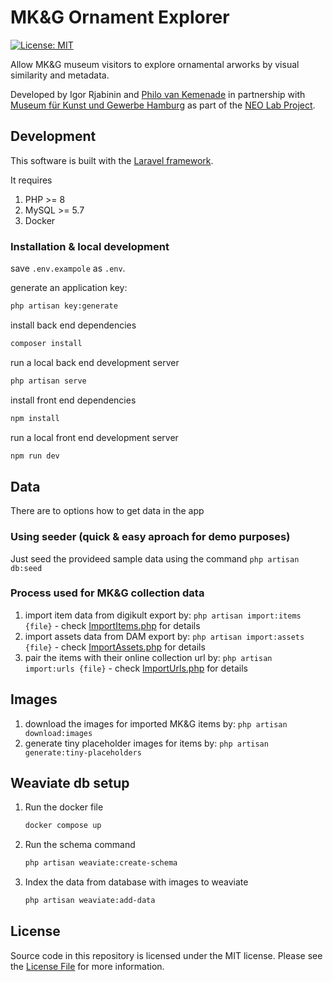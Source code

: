 # MK&G Ornament Explorer

[![License: MIT](https://img.shields.io/badge/License-MIT-yellow.svg)](https://opensource.org/licenses/MIT)

Allow MK&G museum visitors to explore ornamental arworks by visual similarity and metadata.

Developed by Igor Rjabinin and [Philo van Kemenade](https://github.com/phivk/) in partnership with [Museum für Kunst und Gewerbe Hamburg](https://www.mkg-hamburg.de/en) as part of the [NEO Lab Project](https://www.mkg-hamburg.de/en/neo-lab).

## Development

This software is built with the [Laravel framework](http://laravel.com/).

It requires

1. PHP >= 8
1. MySQL >= 5.7
1. Docker


### Installation & local development

save `.env.exampole` as `.env`.

generate an application key:

```bash
php artisan key:generate
```

install back end dependencies

```bash
composer install
```

run a local back end development server

```bash
php artisan serve
```

install front end dependencies

```bash
npm install
```

run a local front end development server

```bash
npm run dev
```

## Data

There are to options how to get data in the app

### Using seeder (quick & easy aproach for demo purposes)

Just seed the provideed sample data using the command `php artisan db:seed`

### Process used for MK&G collection data

1. import item data from digikult export by: `php artisan import:items {file}` - check [ImportItems.php](app/Console/Commands/ImportItems.php) for details
2. import assets data from DAM export by: `php artisan import:assets {file}` - check [ImportAssets.php](app/Console/Commands/ImportAssets.php) for details
3. pair the items with their online collection url by: `php artisan import:urls {file}` - check [ImportUrls.php](app/Console/Commands/ImportUrls.php) for details

## Images

1. download the images for imported MK&G items by: `php artisan download:images`
2. generate tiny placeholder images for items by: `php artisan generate:tiny-placeholders`

## Weaviate db setup

1. Run the docker file 
    ```bash
    docker compose up
    ```
1. Run the schema command
    ```bash
    php artisan weaviate:create-schema
    ```
1. Index the data from database with images to weaviate
    ```bash
    php artisan weaviate:add-data
    ```

## License

Source code in this repository is licensed under the MIT license. Please see the [License File](LICENSE) for more information.
